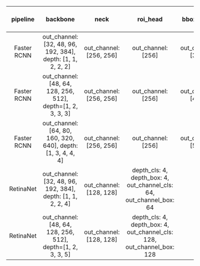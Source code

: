|   pipeline  |                           backbone                           |           neck          |                                roi_head                                |      bbox_head     |  mAP  | mAP with calib | latency(ms) | GFLOPs | hardware |     backend     | data type | batch size |
|:-----------:|:------------------------------------------------------------:|:-----------------------:|:----------------------------------------------------------------------:|:------------------:|:-----:|----------------|:-----------:|:------:|:--------:|:---------------:|:---------:|:----------:|
| Faster RCNN | out_channel: [32, 48, 96, 192, 384], depth: [1, 1, 2, 2, 2]  | out_channel: [256, 256] | out_channel: [256]                                                     | out_channel: [384] | 35.18 | 36.83          | 1531.2      | -      | cpu      | ppl2            | fp32      | 1          |
| Faster RCNN | out_channel: [48, 64, 128, 256, 512], depth=[1, 2, 3, 3, 3]  | out_channel: [256, 256] | out_channel: [256]                                                     | out_channel: [448] | 39.29 | 39.56          | 1787.4      | -      | cpu      | ppl2            | fp32      | 1          |
| Faster RCNN | out_channel: [64, 80, 160, 320, 640], depth: [1, 3, 4, 4, 4] | out_channel: [256, 256] | out_channel: [256]                                                     | out_channel: [512] | 39.06 | 39.92          | 2173.8      | -      | cpu      | ppl2            | fp32      | 1          |
| RetinaNet   | out_channel: [32, 48, 96, 192, 384], depth: [1, 1, 2, 2, 4]  | out_channel: [128, 128] | depth_cls: 4, depth_box: 4, out_channel_cls: 64, out_channel_box: 64   | -                  | 38.17 | 38.56          | 38.35       | 18.97  | T4       | cuda11.0-trt7.1 | int8      | 64         |
| RetinaNet   | out_channel: [48, 64, 128, 256, 512], depth=[1, 2, 3, 3, 5]  | out_channel: [128, 128] | depth_cls: 4, depth_box: 4, out_channel_cls: 128, out_channel_box: 128 | -                  | 41.3  | 40.83          | 67.89       | 48.54  | T4       | cuda11.0-trt7.1 | int8      | 64         |